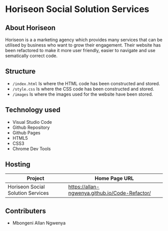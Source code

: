 # Horiseon Social Solution Services

## About Horiseon

Horiseon is a a marketing agency which provides many services that can be utilised by business who want to grow their
engagement. Their website has been refactored to make it more user friendly, easier to navigate and use sematically correct code. 


## Structure

- `/index.html` Is where the HTML code has been constructed and stored. 
- `/style.css` Is where the CSS code has been constructed and stored. 
- `/images` Is where the images used for the website have been stored. 

## Technology used

- Visual Studio Code
- Github Repository
- Github Pages
- HTML5
- CSS3
- Chrome Dev Tools


## Hosting

| Project                           | Home Page URL                                    |
|-----------------------------------|--------------------------------------------------|
| Horiseon Social Solution Services | <https://allan-ngwenya.github.io/Code-Refactor/> |


## Contributers

- Mbongeni Allan Ngwenya
